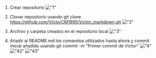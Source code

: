 1. Crear repositorio
!["1"](E:/DAW2/ReDAW/1.jpg)

2. Clonar repositorio usando git clone https://github.com/VIctorCM1995/Victor_markdown.git
!["2"](E:/DAW2/ReDAW/2.jpg)

3. Archivo y carpeta creados en el repositorio local
!["3"](E:/DAW2/ReDAW/3.jpg)

4. Añadir al README.md los comandos utilizados hasta ahora y commit inicial añadido usando git commit -m "Primer commit de Victor"
!["4"](E:/DAW2/ReDAW/4.jpg)
!["42"](E:/DAW2/ReDAW/42.jpg)
!["43"](E:/DAW2/ReDAW/42.jpg)
